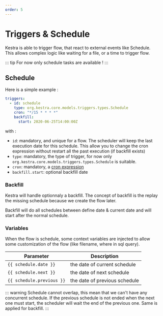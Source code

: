 ```yaml
---
order: 5
---
```

# Triggers & Schedule

Kestra is able to trigger flow, that react to external events like Schedule.
This allows complex logic like waiting for a file, or a time to trigger flow.


::: tip
For now only schedule tasks are available !
:::


## Schedule 

Here is a simple example : 
```yaml
triggers:
  - id: schedule
    type: org.kestra.core.models.triggers.types.Schedule
    cron: "*/15 * * * *"
    backfill:
      start: 2020-06-25T14:00:00Z
```

with : 
- `id`: mandatory, and unique for a flow. The scheduler will keep the last execution date for this schedule. 
This allow you to change the cron expression without restart all the past execution (if backfill exists)
- `type`: mandatory, the type of trigger, for now only `org.kestra.core.models.triggers.types.Schedule` is suitable.
- `cron`: mandatory, a [cron expression](https://crontab.guru/) 
- `backfill.start`: optional backfill date

### Backfill 
Kestra will handle optionnaly a backfill. The concept of backfill is the replay the missing schedule because 
we create the flow later.

Backfill will do all schedules between define date & current date and will start after the normal schedule.


### Variables 
When the flow is schedule, some context variables are injected to allow some customization of the flow 
(like filename, where in sql query).

| Parameter | Description |
| ---------- | ----------- |
|  <code v-pre>{{ schedule.date }}</code> | the date of current schedule 
|  <code v-pre>{{ schedule.next }}</code> | the date of next schedule 
|  <code v-pre>{{ schedule.previous }}</code> | the date of previous schedule 


::: warning
Schedule cannot overlap, this mean that we can't have any concurrent schedule. If the previous schedule is not ended when the next one must start, the scheduler will wait the end of the previous one. Same is applied for backfill.
:::
